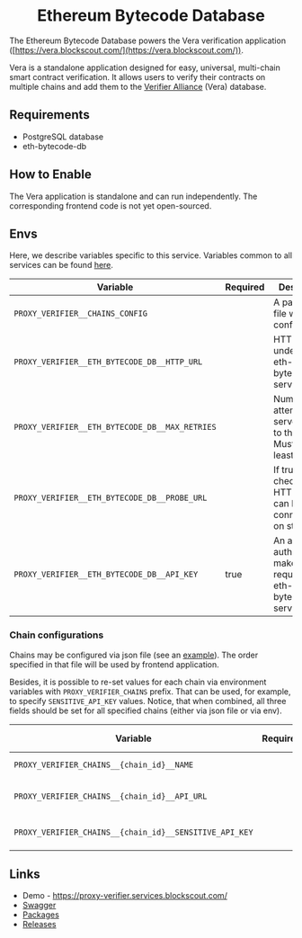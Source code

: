 # <h1 align="center">Ethereum Bytecode Database</h1>

The Ethereum Bytecode Database powers the Vera verification application 
([https://vera.blockscout.com/](https://vera.blockscout.com/)).

Vera is a standalone application designed for easy, universal, 
multi-chain smart contract verification. 
It allows users to verify their contracts on multiple chains and add them 
to the [Verifier Alliance](https://verifieralliance.org/who.html) (Vera) database.

## Requirements
- PostgreSQL database
- eth-bytecode-db

## How to Enable
The Vera application is standalone and can run independently. 
The corresponding frontend code is not yet open-sourced.

## Envs
Here, we describe variables specific to this service. Variables common to all services can be found [here](../docs/common-envs.md).

[anchor]: <> (anchors.envs.start)

| Variable                                       | Required | Description                                                        | Default value                                      |
|------------------------------------------------|----------|--------------------------------------------------------------------|----------------------------------------------------|
| `PROXY_VERIFIER__CHAINS_CONFIG`                |          | A path to json file with chain configurations                      | (empty)                                            |
| `PROXY_VERIFIER__ETH_BYTECODE_DB__HTTP_URL`    |          | HTTP URL to underlying eth-bytecode-db service                     | `https://eth-bytecode-db.services.blockscout.com/` |
| `PROXY_VERIFIER__ETH_BYTECODE_DB__MAX_RETRIES` |          | Number of attempts server makes to the service. Must be at least 1 | `3`                                                |
| `PROXY_VERIFIER__ETH_BYTECODE_DB__PROBE_URL`   |          | If true, will check that HTTP URL can be connected to on startup   | `false`                                            |
| `PROXY_VERIFIER__ETH_BYTECODE_DB__API_KEY`     | true     | An api-key authorized to make requests to eth-bytecode-db service  |                                             |

[anchor]: <> (anchors.envs.end)

### Chain configurations
Chains may be configured via json file (see an [example](./config/chains.json)). 
The order specified in that file will be used by frontend application.

Besides, it is possible to re-set values for each chain via environment 
variables with `PROXY_VERIFIER_CHAINS` prefix. 
That can be used, for example, to specify `SENSITIVE_API_KEY` values.
Notice, that when combined, all three fields should be set for all specified chains 
(either via json file or via env).

| Variable                                               | Required | Description                                                                 | Default value                                      |
|--------------------------------------------------------|----------|-----------------------------------------------------------------------------|----------------------------------------------------|
| `PROXY_VERIFIER_CHAINS__{chain_id}__NAME`              |          | Name of the chain to be displayed to the user                               | (empty)                                            |
| `PROXY_VERIFIER_CHAINS__{chain_id}__API_URL`           |          | An url to the chain blockscout instance (e.g., https://eth.blockscout.com/) | (empty)                                            |
| `PROXY_VERIFIER_CHAINS__{chain_id}__SENSITIVE_API_KEY` |          | `API_SENSITIVE_ENDPOINTS_KEY` value of the corresponding instance           | (empty)                                            |

## Links
- Demo - https://proxy-verifier.services.blockscout.com/
- [Swagger](https://blockscout.github.io/swaggers/services/proxy-verifier/index.html)
- [Packages](https://github.com/blockscout/blockscout-rs/pkgs/container/proxy-verifier)
- [Releases](https://github.com/blockscout/blockscout-rs/releases?q=proxy-verifier&expanded=true)